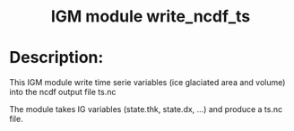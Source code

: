 ### <h1 align="center" id="title">IGM module write_ncdf_ts </h1>

# Description:

This IGM module write time serie variables (ice glaciated area and volume) into the ncdf output file ts.nc

The module takes IG variables (state.thk, state.dx,  ...) and produce a ts.nc file.
